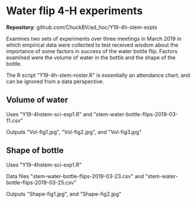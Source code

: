 # Water flip 4-H experiments

**Repository**: github.com/ChuckBV/ad_hoc/Y19-4h-stem-expts

Examines two sets of experiments over three meetings in March 2019 in which
empirical data were collected to test received wisdom about the importance
of some factors in success of the water bottle flip. Factors examined were
the volume of water in the bottle and the shape of the bottle.

The R script "Y19-4h-stem-roster.R" is essentially an attendance chart, and
can be ignored from a data perspective.

## Volume of water

Uses "Y19-4hstem-sci-exp1.R" and "stem-water-bottle-flips-2019-03-11.csv"

Outputs "Vol-fig1.jpg", "Vol-fig2.jpg", and "Vol-fig3.jpg"

## Shape of bottle
Uses "Y19-4hstem-sci-exp1.R"

Data files "stem-water-bottle-flips-2019-03-23.csv" and 
"stem-water-bottle-flips-2019-03-25.csv" 
 
Outputs "Shape-fig1.jpg", and "Shape-fig2.jpg"
